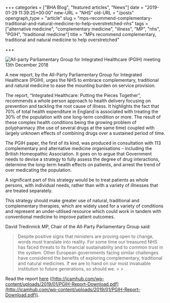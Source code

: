 +++
categories = ["BHA Blog", "featured articles", "News"]
date = "2019-01-29 11:39:25+00:00"
new-URL = "NHS"
old-URL = "/posts"
opengraph_type = "article"
slug = "mps-recommend-complementary-traditional-and-natural-medicine-to-help-overstretched-nhs"
tags = ["alternative medicine", "complementary medicine", "illness", "MP", "nhs", "PGIH", "traditional medicine"]
title = "MPs recommend complementary, traditional and natural medicine to help overstretched"

+++

![All-party Parliamentary Group for Integrated Healthcare (PGIH) meeting 13th December 2018](https://res.cloudinary.com/homeopathyuk/v1557403245/bha/IMG_1662-1024x768.jpg)

A new report, by the All-Party Parliamentary Group for Integrated Healthcare (PGIH), urges the NHS to embrace complementary, traditional and natural medicine to ease the mounting burden on service provision.

The report, “Integrated Healthcare: Putting the Pieces Together”, recommends a whole person approach to health delivery focusing on prevention and tackling the root cause of illness. It highlights the fact that 70% of total health expenditure in England is associated with treating the 30% of the population with one long-term condition or more. The result of these complex health conditions being the growing problem of polypharmacy (the use of several drugs at the same time) coupled with largely unknown effects of combining drugs over a sustained period of time.

The PGIH paper, the first of its kind, was produced in consultation with 113 complementary and alternative medicine organisations – including the British Homeopathic Association. It goes on to argue that Government needs to devise a strategy to fully assess the degree of drug interactions, determine the long-term health effects on patients, and arrest the trend of over medicating the population.

A significant part of this strategy would be to treat patients as whole persons, with individual needs, rather than with a variety of illnesses that are treated separately.

This strategy should make greater use of natural, traditional and complementary therapies, which are widely used for a variety of conditions and represent an under-utilised resource which could work in tandem with conventional medicine to improve patient outcomes.

David Tredinnick MP, Chair of the All-Party Parliamentary Group said:

<blockquote>Despite positive signs that ministers are proving open to change, words must translate into reality. For some time our treasured NHS has faced threats to its financial sustainability and to common trust in the system. Other European governments facing similar challenges have considered the benefits of exploring complementary, traditional and natural medicines. If we are to hand on our most invaluable institution to future generations, so should we.
>
> </blockquote>

Read the report [here](http://icamhub.com/wp-content/uploads/2019/01/PGIH-Report-Download.pdf) ([http://icamhub.com/wp-content/uploads/2019/01/PGIH-Report-Download.pdf](http://icamhub.com/wp-content/uploads/2019/01/PGIH-Report-Download.pdf)).

